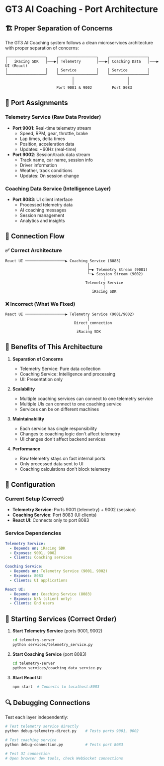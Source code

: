 # GT3 AI Coaching - Port Architecture

## 🏗️ Proper Separation of Concerns

The GT3 AI Coaching system follows a clean microservices architecture with proper separation of concerns:

```
┌─────────────────┐    ┌─────────────────┐    ┌─────────────────┐
│   iRacing SDK   │───▶│ Telemetry       │───▶│ Coaching Data   │───▶ UI (React)
│                 │    │ Service         │    │ Service         │
└─────────────────┘    └─────────────────┘    └─────────────────┘
                              │                        │
                              │                        │
                       Port 9001 & 9002         Port 8083
```

## 📡 Port Assignments

### Telemetry Service (Raw Data Provider)

- **Port 9001**: Real-time telemetry stream
  - Speed, RPM, gear, throttle, brake
  - Lap times, delta times
  - Position, acceleration data
  - Updates: ~60Hz (real-time)
- **Port 9002**: Session/track data stream
  - Track name, car name, session info
  - Driver information
  - Weather, track conditions
  - Updates: On session change

### Coaching Data Service (Intelligence Layer)

- **Port 8083**: UI client interface
  - Processed telemetry data
  - AI coaching messages
  - Session management
  - Analytics and insights

## 🔌 Connection Flow

### ✅ Correct Architecture

```
React UI ──────────────────▶ Coaching Service (8083)
                                     │
                                     ├─▶ Telemetry Stream (9001)
                                     └─▶ Session Stream (9002)
                                            │
                                    Telemetry Service
                                            │
                                       iRacing SDK
```

### ❌ Incorrect (What We Fixed)

```
React UI ──────────────────▶ Telemetry Service (9001/9002)
                                     │
                               Direct connection
                                     │
                                iRacing SDK
```

## 🎯 Benefits of This Architecture

1. **Separation of Concerns**

   - Telemetry Service: Pure data collection
   - Coaching Service: Intelligence and processing
   - UI: Presentation only

2. **Scalability**

   - Multiple coaching services can connect to one telemetry service
   - Multiple UIs can connect to one coaching service
   - Services can be on different machines

3. **Maintainability**

   - Each service has single responsibility
   - Changes to coaching logic don't affect telemetry
   - UI changes don't affect backend services

4. **Performance**
   - Raw telemetry stays on fast internal ports
   - Only processed data sent to UI
   - Coaching calculations don't block telemetry

## 🔧 Configuration

### Current Setup (Correct)

- **Telemetry Service**: Ports 9001 (telemetry) + 9002 (session)
- **Coaching Service**: Port 8083 (UI clients)
- **React UI**: Connects only to port 8083

### Service Dependencies

```yaml
Telemetry Service:
  - Depends on: iRacing SDK
  - Exposes: 9001, 9002
  - Clients: Coaching services

Coaching Service:
  - Depends on: Telemetry Service (9001, 9002)
  - Exposes: 8083
  - Clients: UI applications

React UI:
  - Depends on: Coaching Service (8083)
  - Exposes: N/A (client only)
  - Clients: End users
```

## 🚀 Starting Services (Correct Order)

1. **Start Telemetry Service** (ports 9001, 9002)

   ```bash
   cd telemetry-server
   python services/telemetry_service.py
   ```

2. **Start Coaching Service** (port 8083)

   ```bash
   cd telemetry-server
   python services/coaching_data_service.py
   ```

3. **Start React UI**
   ```bash
   npm start  # Connects to localhost:8083
   ```

## 🔍 Debugging Connections

Test each layer independently:

```bash
# Test telemetry service directly
python debug-telemetry-direct.py    # Tests ports 9001, 9002

# Test coaching service
python debug-connection.py          # Tests port 8083

# Test UI connection
# Open browser dev tools, check WebSocket connections
```

